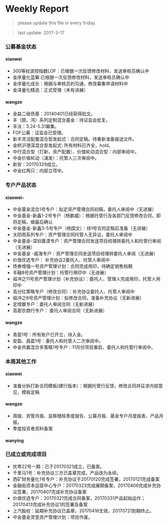 # Weekly Report

>please update this file in every friday.

>last update: 2017-3-17


### 公募基金状态
#### xiaowei
- 300等权波控指数LOF：已根据一次反馈修改材料，发送审核员确认中
- 金序量化蓝筹:已根据一次反馈修改材料，发送审核员确认中
- 金序量化成长：根据与审核员的沟通，修改募集申请材料中 
- 金泽量化精选：正式受理（未有进展）
#### wangze
- 金益二级债基：20140401已经获得批文。
- 丰（颐、鸿）系列定制混合基金：待证监会批复。
- 丰沃：3.24-5.31募集。
- FOF公募：证监会已受理。
- 新丰灵活配置混合型发起式：合同定稿。待重新准备报送文件。
- 金桥沪港深混合型发起式: 所有材料已齐全，hold。
- 中行混合型（打新、资产配置）、价值轮动混合型：内部审阅中。
- 中金价值轮动（浦发）：托管人三次审阅中。
- 新安：20170329成立。
- 中金红两只：内部立项中。

### 专户产品状态
#### xiaowei-
- 中金基金混合1号专户：拟定资产管理合同初稿，委托人审阅中（无进展） 
- 中金基金-新鑫1-2号专户（杨鹏威）：根据托管行及各部门反馈修改合同，即将定稿，做最后确认 
- 中金基金-新鑫3-5号专户（杨国文）：待1号合同定稿后准备（无进展）
- 太阳雨系列专户：资产管理合同托管人无异议，委托人审阅中
- 中金基金-深圳嘉漠专户：资产管理合同发送项目经理转委托人和托管行审阅（无进展） 
- 中金基金 -威海专户：资产管理合同发送项目经理转委托人审阅（无进展） 
- 价值优选专户： 补充协议2委托人、托管人审阅中
- 债券增强一号资产管理计划：合同完成用印，待确定销售档期
- 丰融8号资产管理计划：托管行用印中（无进展）
- 祖冲之11号资产管理计划（补充协议）：委托人、管理人完成用印，托管人用印中
- 高分红策略专户（修改合同）：补充协议委托人、托管人审阅中
- 祖冲之8号资产管理计划：拟修改合同，准备补充协议（无新进展）
- 定增赢专户：委托人审阅合同（无新进展）
- 高密农商行专户： 委托人审阅合同（无新进展） 

#### wangze

- 青盈1号：所有账户已开立，待入金。
- 安盈、昌盈1号：委托人和托管人二次审阅中。
- 中金共赢混合多策略1号专户：11月份项目重启，委托人和托管行审阅中。


### 本周其他工作
#### xiaowei
- 准备分拆打新合同模板(建行版本）：根据托管行反馈，修改合同并征求内部意见，模板定稿
#### wangze
- 周报、资管月报、监察稽核季度报告、公募月报、基金专户月度报表、产品月报。
- 季度投资者资料备案
#### wanying

### 已成立或完成项目
- 优粤22号一期：已于20170321成立，已备案。
- 千里马1号：补充协议三方已盖章完成，产品改为永续。 
- 西矿财务量化1号专户：补充协议于20170120完成签署，20170121完成备案
- 金融街资本运营中心专户：20170323完成展期备案，20170406完成补充协议签署，20170407完成补充协议备案
- 价值优选专户：20170321完成合同备案，20170331产品起始运作；20170413完成补充协议1的签署及备案
- 上汽股权：延期补充协议已盖章，20170416生效，20170721到期终止。
- 中金基金灵思资产管理计划：项目作废。
